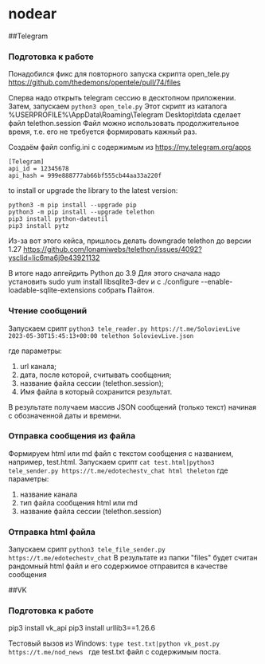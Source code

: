 # nodear
##Telegram
### Подготовка к работе
Понадобился фикс для повторного запуска скрипта open_tele.py
https://github.com/thedemons/opentele/pull/74/files

Сперва надо открыть telegram сессию в десктопном приложении.
Затем, запускаем ```python3 open_tele.py```
Этот скрипт из каталога %USERPROFILE%\AppData\Roaming\Telegram Desktop\tdata сделает файл telethon.session
Файл можно использовать продолжительное время, т.е. его не требуется формировать кажный раз.

Создаём файл config.ini с содержимым из https://my.telegram.org/apps 

```
[Telegram]
api_id = 12345678
api_hash = 999e888777ab66bf555cb44aa33a220f
```

to install or upgrade the library to the latest version:
```
python3 -m pip install --upgrade pip
python3 -m pip install --upgrade telethon
pip3 install python-dateutil
pip3 install pytz
```
Из-за вот этого кейса, пришлось делать downgrade telethon до версии 1.27
https://github.com/lonamiwebs/telethon/issues/4092?ysclid=lic6ma6j9e43921132

В итоге надо апгейдить Python до 3.9
Для этого сначала надо установить  sudo yum install libsqlite3-dev
и с ./configure --enable-loadable-sqlite-extensions собрать Пайтон.

### Чтение сообщений
Запускаем срипт ```python3 tele_reader.py https://t.me/SolovievLive 2023-05-30T15:45:13+00:00 telethon SolovievLive.json```

где параметры:

1) url канала;
2) дата, после которой, считывать сообщения;
3) название файла сессии (telethon.session);
4) Имя файла в который сохранится результат.

В результате получаем массив JSON сообщений (только текст) начиная с обозначенной даты и времени.

### Отправка сообщения из файла
Формируем html или md файл с текстом сообщения с названием, например, test.html.
Запускаем срипт ```cat test.html|python3 tele_sender.py https://t.me/edotechestv_chat html theleton```
где параметры:
1) название канала
2) тип файла сообщения html или md
3) название файла сессии (telethon.session)

### Отправка html файла
Запускаем срипт ```python3 tele_file_sender.py https://t.me/edotechestv_chat```
В результате из папки "files" будет считан рандомный html файл и его содержимое отправится в качестве сообщения

##VK
### Подготовка к работе
pip3 install vk_api
pip3 install urllib3==1.26.6 

Тестовый вызов из Windows:
```type test.txt|python vk_post.py https://t.me/nod_news ```
где test.txt файл с содержимым поста.
